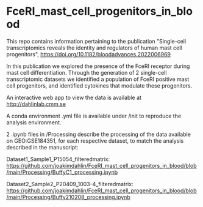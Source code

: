 # FceRI_mast_cell_progenitors_in_blood

This repo contains information pertaining to the publication "Single-cell transcriptomics reveals the identity and regulators of human mast cell progenitors", https://doi.org/10.1182/bloodadvances.2022006969

In this publication we explored the presence of the FceRI receptor during mast cell differentiation. Through the generation of 2 single-cell transcriptomic datasets we identified a population of FceRI positive mast cell progenitors, and identified cytokines that modulate these progenitors.

An interactive web app to view the data is available at http://dahlinlab.cmm.se

A conda environment .yml file is available under /init to reproduce the analysis environment.

2 .ipynb files in /Processing describe the processing of the data available on GEO:GSE184351, for each respective dataset, to match the analysis described in the manuscript:

Dataset1_Sample1_P15054_filteredmatrix: https://github.com/joakimdahlin/FceRI_mast_cell_progenitors_in_blood/blob/main/Processing/BuffyC1_processing.ipynb

Dataset2_Sample2_P20409_1003-4_filteredmatrix: https://github.com/joakimdahlin/FceRI_mast_cell_progenitors_in_blood/blob/main/Processing/Buffy210208_processing.ipynb

